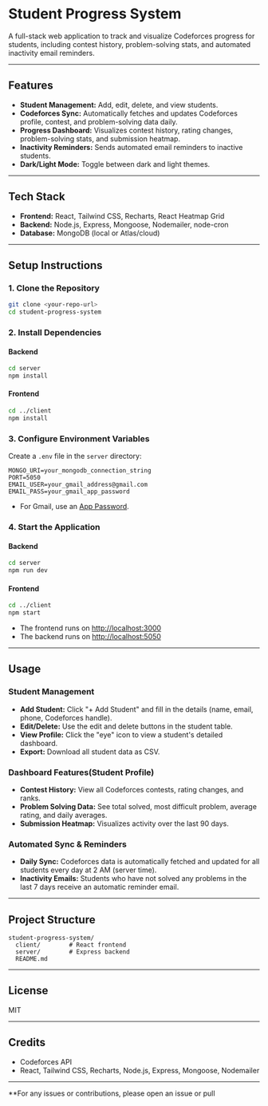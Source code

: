 # Student Progress System

A full-stack web application to track and visualize Codeforces progress for students, including contest history, problem-solving stats, and automated inactivity email reminders.

---

## Features

- **Student Management:** Add, edit, delete, and view students.
- **Codeforces Sync:** Automatically fetches and updates Codeforces profile, contest, and problem-solving data daily.
- **Progress Dashboard:** Visualizes contest history, rating changes, problem-solving stats, and submission heatmap.
- **Inactivity Reminders:** Sends automated email reminders to inactive students.
- **Dark/Light Mode:** Toggle between dark and light themes.

---

## Tech Stack

- **Frontend:** React, Tailwind CSS, Recharts, React Heatmap Grid
- **Backend:** Node.js, Express, Mongoose, Nodemailer, node-cron
- **Database:** MongoDB (local or Atlas/cloud)

---

## Setup Instructions

### 1. Clone the Repository

```sh
git clone <your-repo-url>
cd student-progress-system
```

### 2. Install Dependencies

#### Backend

```sh
cd server
npm install
```

#### Frontend

```sh
cd ../client
npm install
```

### 3. Configure Environment Variables

Create a `.env` file in the `server` directory:

```
MONGO_URI=your_mongodb_connection_string
PORT=5050
EMAIL_USER=your_gmail_address@gmail.com
EMAIL_PASS=your_gmail_app_password
```

- For Gmail, use an [App Password](https://support.google.com/accounts/answer/185833?hl=en).

### 4. Start the Application

#### Backend

```sh
cd server
npm run dev
```

#### Frontend

```sh
cd ../client
npm start
```

- The frontend runs on [http://localhost:3000](http://localhost:3000)
- The backend runs on [http://localhost:5050](http://localhost:5050)

---

## Usage

### Student Management

- **Add Student:** Click "+ Add Student" and fill in the details (name, email, phone, Codeforces handle).
- **Edit/Delete:** Use the edit and delete buttons in the student table.
- **View Profile:** Click the "eye" icon to view a student's detailed dashboard.
- **Export:** Download all student data as CSV.

### Dashboard Features(Student Profile)

- **Contest History:** View all Codeforces contests, rating changes, and ranks.
- **Problem Solving Data:** See total solved, most difficult problem, average rating, and daily averages.
- **Submission Heatmap:** Visualizes activity over the last 90 days.

### Automated Sync & Reminders

- **Daily Sync:** Codeforces data is automatically fetched and updated for all students every day at 2 AM (server time).
- **Inactivity Emails:** Students who have not solved any problems in the last 7 days receive an automatic reminder email.

---

## Project Structure

```
student-progress-system/
  client/        # React frontend
  server/        # Express backend
  README.md
```

---

## License

MIT

---

## Credits

- Codeforces API
- React, Tailwind CSS, Recharts, Node.js, Express, Mongoose, Nodemailer

---

**For any issues or contributions, please open an issue or pull